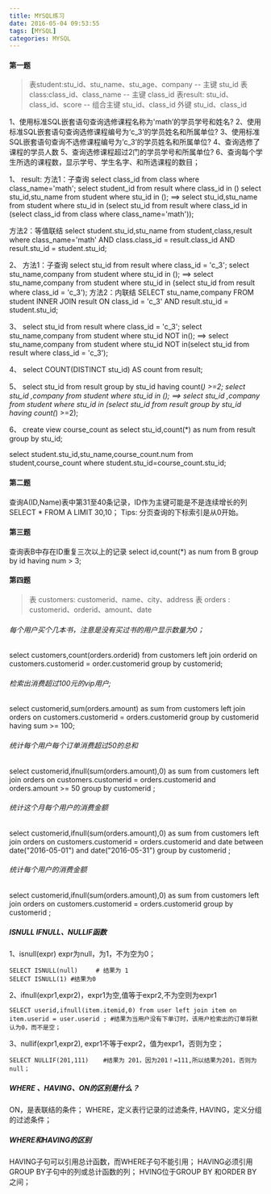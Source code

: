 ```yaml
---
title: MYSQL练习
date: 2016-05-04 09:53:55
tags: [MYSQL]
categories: MYSQL
---
```

#### 第一题
> 表student:stu_id、stu_name、stu_age、company   -- 主键 stu_id
> 表class:class_id、class_name  -- 主键 class_id
> 表result: stu_id、class_id、score -- 组合主键 stu_id、class_id  外键 stu_id、class_id

1、使用标准SQL嵌套语句查询选修课程名称为'math’的学员学号和姓名?
2、使用标准SQL嵌套语句查询选修课程编号为‘c_3’的学员姓名和所属单位?
3、使用标准SQL嵌套语句查询不选修课程编号为’c_3’的学员姓名和所属单位?
4、查询选修了课程的学员人数
5、查询选修课程超过2门的学员学号和所属单位?
6、查询每个学生所选的课程数，显示学号、学生名字、和所选课程的数目；

1、
result:
方法1：子查询
select class_id from class where class_name='math';
select student_id from result where class_id  in ()
select stu_id,stu_name from student where stu_id in ();
==>
select stu_id,stu_name from student where stu_id in (select stu_id from result where class_id  in (select class_id from class where class_name='math'));

方法2：等值联结
select student.stu_id,stu_name from student,class,result where class_name='math' AND class.class_id = result.class_id AND result.stu_id = student.stu_id;

2、
方法1：子查询
select stu_id from result where class_id = 'c_3';
select stu_name,company from student where stu_id in ();
==>
select stu_name,company from student where stu_id in (select stu_id from result where class_id = 'c_3');
方法2：内联结
SELECT stu_name,company FROM student INNER JOIN result ON class_id = 'c_3' AND result.stu_id = student.stu_id;

3、
select stu_id from result where class_id = 'c_3';
select stu_name,company from student where stu_id NOT in();
==>
select stu_name,company from student where stu_id NOT in(select stu_id from result where class_id = 'c_3');

4、
select  COUNT(DISTINCT stu_id) AS count from result;

5、
select stu_id from result group by stu_id having count(*) >=2;
select stu_id ,company from student where stu_id in ();
==>
select stu_id ,company from student where stu_id in (select stu_id from result group by stu_id having count(*) >=2);

6、
create view course_count as select stu_id,count(*) as num from result group by stu_id;

select student.stu_id,stu_name,course_count.num from student,course_count where student.stu_id=course_count.stu_id;

#### 第二题
查询A(ID,Name)表中第31至40条记录，ID作为主键可能是不是连续增长的列
SELECT * FROM A LIMIT 30,10；
Tips: 分页查询的下标索引是从0开始。

#### 第三题
查询表B中存在ID重复三次以上的记录
select id,count(*) as num from B group by id having  num > 3;
#### 第四题
> 表 customers:   customerid、name、city、address
> 表 orders :   customerid、orderid、amount、date

######  每个用户买个几本书，注意是没有买过书的用户显示数量为0；
select customers,count(orders.orderid) from customers left join orderid on customers.customerid = order.customerid group by customerid;
######  检索出消费超过100元的vip用户;
select customerid,sum(orders.amount)  as sum from customers left join orders on customers.customerid = orders.customerid group by customerid  having sum >= 100;
######  统计每个用户每个订单消费超过50的总和
select customerid,ifnull(sum(orders.amount),0)  as sum from customers left join orders on customers.customerid = orders.customerid and orders.amount >= 50 group by customerid ;
######  统计这个月每个用户的消费金额
select customerid,ifnull(sum(orders.amount),0)  as sum from customers left join orders on customers.customerid = orders.customerid and  date between date("2016-05-01") and date("2016-05-31") group by customerid ;
######  统计每个用户的消费金额
select customerid,ifnull(sum(orders.amount),0)  as sum from customers left join orders on customers.customerid = orders.customerid group by customerid ;


##### ISNULL IFNULL、NULLIF函数

1、isnull(expr)  expr为null，为1，不为空为0；
```
SELECT ISNULL(null)     # 结果为 1
SELECT ISNULL(1) #结果为0
```
2、ifnull(expr1,expr2)，expr1为空,值等于expr2,不为空则为expr1
```
SELECT userid,ifnull(item.itemid,0) from user left join item on item.userid = user.userid ; #结果为当用户没有下单订时，该用户检索出的订单将默认为0，而不是空；
```

3、nullif(expr1,expr2), expr1不等于expr2，值为expr1，否则为空；
```
SELECT NULLIF(201,111)    #结果为 201，因为201！=111,所以结果为201，否则为null；
```

##### WHERE 、HAVING、ON的区别是什么？
ON，是表联结的条件；
WHERE，定义表行记录的过滤条件,
HAVING，定义分组的过滤条件；

##### WHERE和HAVING的区别
HAVING子句可以引用总计函数，而WHERE子句不能引用；
HAVING必须引用GROUP BY子句中的列或总计函数的列；
HVING位于GROUP BY 和ORDER BY之间；




